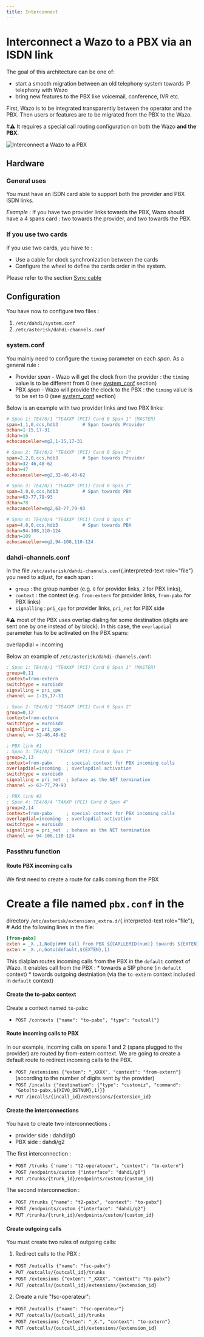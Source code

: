 ```yaml
---
title: Interconnect
---
```


Interconnect a Wazo to a PBX via an ISDN link
=============================================

The goal of this architecture can be one of:

-   start a smooth migration between an old telephony system towards IP
    telephony with Wazo
-   bring new features to the PBX like voicemail, conference, IVR etc.

First, Wazo is to be integrated transparently between the operator and
the PBX. Then users or features are to be migrated from the PBX to the
Wazo.

#:warning: It requires a special call routing configuration on both the Wazo **and
the PBX**.

![Interconnect a Wazo to a PBX](/images/uc-doc/administration/interconnections/xivo-pbx.png)

Hardware
--------

### General uses

You must have an ISDN card able to support both the provider and PBX
ISDN links.

*Example :* If you have two provider links towards the PBX, Wazo should
have a 4 spans card : two towards the provider, and two towards the PBX.

### If you use two cards

If you use two cards, you have to :

-   Use a cable for clock synchronization between the cards
-   Configure the *wheel* to define the cards order in the system.

Please refer to the section [Sync cable](/uc-doc/administration/hardware/pri_configuration#sync-cable)

Configuration
-------------

You have now to configure two files :

1.  `/etc/dahdi/system.conf`
2.  `/etc/asterisk/dahdi-channels.conf`

### system.conf

You mainly need to configure the `timing` parameter on each *span*. As a
general rule :

-   Provider *span* - Wazo will get the clock from the provider : the
    `timing` value is to be different from 0 (see
    [system_conf](/uc-doc/administration/hardware/hardware) section)
-   PBX *span* - Wazo will provide the clock to the PBX : the `timing`
    value is to be set to 0 (see [system_conf](/uc-doc/administration/hardware/hardware) section)

Below is an example with two provider links and two PBX links:

```ini
# Span 1: TE4/0/1 "TE4XXP (PCI) Card 0 Span 1" (MASTER)
span=1,1,0,ccs,hdb3         # Span towards Provider
bchan=1-15,17-31
dchan=16
echocanceller=mg2,1-15,17-31

# Span 2: TE4/0/2 "TE4XXP (PCI) Card 0 Span 2"
span=2,2,0,ccs,hdb3         # Span towards Provider
bchan=32-46,48-62
dchan=47
echocanceller=mg2,32-46,48-62

# Span 3: TE4/0/3 "TE4XXP (PCI) Card 0 Span 3"
span=3,0,0,ccs,hdb3         # Span towards PBX
bchan=63-77,79-93
dchan=78
echocanceller=mg2,63-77,79-93

# Span 4: TE4/0/4 "TE4XXP (PCI) Card 0 Span 4"
span=4,0,0,ccs,hdb3         # Span towards PBX
bchan=94-108,110-124
dchan=109
echocanceller=mg2,94-108,110-124
```

### dahdi-channels.conf

In the file `/etc/asterisk/dahdi-channels.conf`{.interpreted-text role="file"} you need to adjust, for each span :

-   `group` : the group number (e.g. `0` for provider links, `2` for PBX
    links),
-   `context` : the context (e.g. `from-extern` for provider links,
    `from-pabx` for PBX links)
-   `signalling` : `pri_cpe` for provider links, `pri_net` for PBX side

#:warning: most of the PBX uses overlap dialing for some destination (digits are
sent one by one instead of by block). In this case, the `overlapdial`
parameter has to be activated on the PBX spans:

overlapdial = incoming

Below an example of
`/etc/asterisk/dahdi-channels.conf`:

```ini
; Span 1: TE4/0/1 "TE4XXP (PCI) Card 0 Span 1" (MASTER)
group=0,11
context=from-extern
switchtype = euroisdn
signalling = pri_cpe
channel => 1-15,17-31

; Span 2: TE4/0/2 "TE4XXP (PCI) Card 0 Span 2"
group=0,12
context=from-extern
switchtype = euroisdn
signalling = pri_cpe
channel => 32-46,48-62

; PBX link #1
; Span 3: TE4/0/3 "TE2XXP (PCI) Card 0 Span 3"
group=2,13
context=from-pabx     ; special context for PBX incoming calls
overlapdial=incoming  ; overlapdial activation
switchtype = euroisdn
signalling = pri_net  ; behave as the NET termination
channel => 63-77,79-93

; PBX link #2
; Span 4: TE4/0/4 "T4XXP (PCI) Card 0 Span 4"
group=2,14
context=from-pabx     ; special context for PBX incoming calls
overlapdial=incoming  ; overlapdial activation
switchtype = euroisdn
signalling = pri_net  ; behave as the NET termination
channel => 94-108,110-124
```

### Passthru function

#### Route PBX incoming calls

We first need to create a route for calls coming from the PBX

# Create a file named `pbx.conf` in the
directory `/etc/asterisk/extensions_extra.d/`{.interpreted-text role="file"}, # Add the following lines in the file:

```ini
[from-pabx]
exten = _X.,1,NoOp(### Call from PBX ${CARLLERID(num)} towards ${EXTEN} ###)
exten = _X.,n,Goto(default,${EXTEN},1)
```

This dialplan routes incoming calls from the PBX in the `default`
context of Wazo. It enables call from the PBX : * towards a SIP phone
(in `default` context) * towards outgoing destniation (via the
`to-extern` context included in `default` context)

#### Create the to-pabx context

Create a context named `to-pabx`:

-   `POST /contexts {"name": "to-pabx", "type": "outcall"}`

#### Route incoming calls to PBX

In our example, incoming calls on spans 1 and 2 (spans plugged to the
provider) are routed by from-extern context. We are going to create a
default route to redirect incoming calls to the PBX.

-   `POST /extensions {"exten": "_XXXX", "context": "from-extern"}`
    (according to the number of digits sent by the provider)
-   `POST /incalls {"destination": {"type": "customiz", "command": "Goto(to-pabx,${XIVO_DSTNUM},1)}}`
-   `PUT /incalls/{incall_id}/extensions/{extension_id}`

#### Create the interconnections

You have to create two interconnections :

-   provider side : dahdi/g0
-   PBX side : dahdi/g2

The first interconnection :

-   `POST /trunks {'name': "t2-operatoeur", "context": "to-extern"}`
-   `POST /endpoints/custom {"interface": "dahdi/g0"}`
-   `PUT /trunks/{trunk_id}/endpoints/custom/{custom_id}`

The second interconnection :

-   `POST /trunks {"name": "t2-pabx", "context": "to-pabx"}`
-   `POST /endpoints/custom {"interface": "dahdi/g2"}`
-   `PUT /trunks/{trunk_id}/endpoints/custom/{custom_id}`

#### Create outgoing calls

You must create two rules of outgoing calls:

1.  Redirect calls to the PBX :

-   `POST /outcalls {"name": "fsc-pabx"}`
-   `PUT /outcalls/{outcall_id}/trunks`
-   `POST /extensions {"exten": "_XXXX", "context": "to-pabx"}`
-   `PUT /outcalls/{outcall_id}/extensions/{extension_id}`

2.  Create a rule "fsc-operateur":

-   `POST /outcalls {"name": "fsc-operateur"}`
-   `PUT /outcalls/{outcall_id}/trunks`
-   `POST /extensions {"exten": "_X.", "context": "to-extern"}`
-   `PUT /outcalls/{outcall_id}/extensions/{extension_id}`
